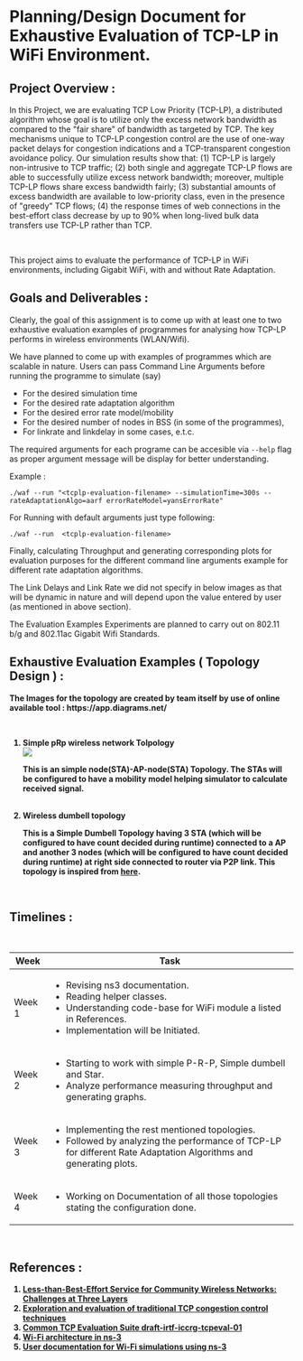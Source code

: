# Planning/Design Document for Exhaustive Evaluation of TCP-LP in WiFi Environment.


## Project Overview :

<p> 
  In this Project, we are evaluating TCP Low Priority (TCP-LP), a distributed algorithm whose goal is to utilize only the excess network bandwidth as compared to the "fair share" of bandwidth as targeted by TCP. The key mechanisms unique to TCP-LP congestion control are the use of one-way packet delays for congestion indications and a TCP-transparent congestion avoidance policy. Our simulation results show that: (1) TCP-LP is largely non-intrusive to TCP traffic; (2) both single and aggregate TCP-LP flows are able to successfully utilize excess network bandwidth; moreover, multiple TCP-LP flows share excess bandwidth fairly; (3) substantial amounts of excess bandwidth are available to low-priority class, even in the presence of "greedy" TCP flows; (4) the response times of web connections in the best-effort class decrease by up to 90% when long-lived bulk data transfers use TCP-LP rather than TCP.
  
</p>

<br />

<p>
  This project aims to evaluate the performance of TCP-LP in WiFi environments, including Gigabit WiFi, with and without Rate Adaptation.
</p>



## Goals and Deliverables :

Clearly, the goal of this assignment is to come up with at least one to two exhaustive evaluation examples of programmes for analysing how TCP-LP performs in wireless environments (WLAN/Wifi).

We have planned to come up with examples of programmes which are scalable in nature. Users can pass Command Line Arguments before running the programme to simulate (say)
<ul>
 <li> For the desired simulation time</li>
 <li> For the desired rate adaptation algorithm </li>
 <li> For the desired error rate model/mobility </li>
 <li> For the desired number of nodes in BSS (in some of the programmes), </li>
 <li> For linkrate and linkdelay in some cases, e.t.c. </li>
</ul>


The required arguments for each programe can be accesible via `--help` flag as proper argument message will be display for better understanding.

Example : 

    ./waf --run "<tcplp-evaluation-filename> --simulationTime=300s --rateAdaptationAlgo=aarf errorRateModel=yansErrorRate"
    
For Running with default arguments just type following: 

    ./waf --run  <tcplp-evaluation-filename> 
    
Finally, calculating Throughput and generating corresponding plots for evaluation purposes for the different command line arguments example for different rate adaptation algorithms.

The Link Delays and Link Rate we did not specify in below images as that will be dynamic in nature and will depend upon the value entered by user (as mentioned in above section).

The Evaluation Examples Experiments are planned to carry out on 802.11 b/g and 802.11ac Gigabit Wifi Standards.
<b r/>

## Exhaustive Evaluation Examples ( Topology Design ) :
 
 <p>
The Images for the topology are created by team itself by use of online available tool  : https://app.diagrams.net/  

  
</p>

<br />

<ol>
  <li>  Simple pRp wireless network Tolpology <br />
   <img src = "https://github.com/Vivekumar3110/TCP-LP-in-WiFi-envioronment/"> <br />
   <p> This is an simple node(STA)-AP-node(STA) Topology. The STAs will be configured to have a mobility model helping simulator to calculate received signal.
     </p>
    <br />
  </li>
      
  <li> Wireless dumbell topology  <br /> <img src = ""> <br />
    <p>This is a Simple Dumbell Topology having 3 STA (which will be configured to have count decided during runtime) connected to a AP and another 3 nodes (which will be configured to have count decided during runtime) at right side  connected to router via P2P link. This topology is inspired from <a href="https://datatracker.ietf.org/doc/html/draft-irtf-iccrg-tcpeval">here</a>.
    </p>
    <br />
  </li>
 </ol>




## Timelines :
<br />

  <table>
    <thead>
      <tr>
        <th>Week</th>
        <th>Task</th>
      </tr>
    </thead>
    <tbody>
        <tr>
            <td>Week 1</td>
            <td>
              <ul>
                <li> Revising ns3 documentation.</li>
                <li> Reading helper classes. </li>
                <li> Understanding code-base for WiFi module a listed in References. </li>
                <li> Implementation will be Initiated.</li>
              </ul>
          </td>
        </tr>
        <tr>
            <td>Week 2</td>
           <td>
              <ul>
                <li> Starting to work with simple P-R-P, Simple dumbell and Star. </li>
                <li> Analyze performance measuring throughput and generating graphs. </li>
              </ul>
          </td>
        </tr>
      <tr>
            <td>Week 3</td>
           <td>
              <ul>
                <li> Implementing the rest mentioned topologies.</li>
                <li> Followed by analyzing the performance of TCP-LP for different Rate Adaptation Algorithms and generating plots. </li>
              </ul>
          </td>
        </tr>
      <tr>
            <td>Week 4</td>
           <td>
              <ul>
                <li> Working on Documentation of all those topologies stating the configuration done. </li>
              </ul>
          </td>
        </tr>
    </tbody>
  </table>

<br />

## References :

<ol>
  <li> <a href="http://ieeexplore.ieee.org/document/6814737/"> Less-than-Best-Effort Service for Community Wireless Networks: Challenges at Three Layers </a>  </li>
  <li> <a href="https://www.researchgate.net/publication/257517254_Exploration_and_evaluation_of_traditional_TCP_congestion_control_techniques" > Exploration and evaluation of traditional TCP congestion control techniques </a>  </li>
  <li> <a href="https://datatracker.ietf.org/doc/html/draft-irtf-iccrg-tcpeval"> Common TCP Evaluation Suite draft-irtf-iccrg-tcpeval-01 </a> </li>
  <li> <a href="https://www.nsnam.org/docs/models/html/wifi-design.html"> Wi-Fi architecture in ns-3 </a> </li>
  <li> <a href="https://www.nsnam.org/docs/models/html/wifi-user.html"> User documentation for Wi-Fi simulations using ns-3 </a> </li>
</ol>

